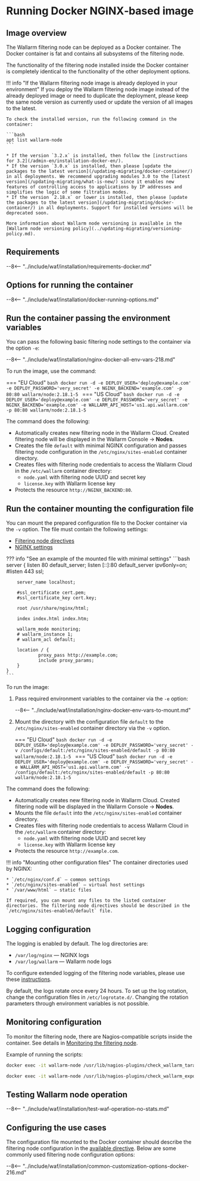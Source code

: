 [doc-ip-blocking]:            configure-ip-blocking-en.md
[doc-wallarm-mode]:           configure-parameters-en.md#wallarm_mode
[doc-config-params]:          configure-parameters-en.md
[doc-monitoring]:             monitoring/intro.md
[waf-mode-instr]:                   configure-wallarm-mode.md
[logging-instr]:                    configure-logging.md
[proxy-balancer-instr]:             using-proxy-or-balancer-en.md
[scanner-whitelisting-instr]:       scanner-ips-whitelisting.md
[process-time-limit-instr]:         configure-parameters-en.md#wallarm_process_time_limit
[default-ip-blocking-settings]:     configure-ip-blocking-nginx-en.md
[wallarm-acl-directive]:            configure-parameters-en.md#wallarm_acl
[allocating-memory-guide]:          configuration-guides/allocate-resources-for-waf-node.md
[enable-libdetection-docs]:         configure-parameters-en.md#wallarm_enable_libdetection
[nginx-waf-directives]:             configure-parameters-en.md
[mount-config-instr]:               #run-the-container-mounting-the-configuration-file

# Running Docker NGINX‑based image

## Image overview

The Wallarm filtering node can be deployed as a Docker container. The Docker container is fat and contains all subsystems of the filtering node.

The functionality of the filtering node installed inside the Docker container is completely identical to the functionality of the other deployment options.

!!! info "If the Wallarm filtering node image is already deployed in your environment"
    If you deploy the Wallarm filtering node image instead of the already deployed image or need to duplicate the deployment, please keep the same node version as currently used or update the version of all images to the latest.

    To check the installed version, run the following command in the container:

    ```bash
    apt list wallarm-node
    ```

    * If the version `3.2.x` is installed, then follow the [instructions for 3.2](/admin-en/installation-docker-en/).
    * If the version `3.0.x` is installed, then please [update the packages to the latest version](/updating-migrating/docker-container/) in all deployments. We recommend upgrading modules 3.0 to the [latest version](/updating-migrating/what-is-new/) since it enables new features of controlling access to applications by IP addresses and simplifies the logic of some filtration modes.
    * If the version `2.18.x` or lower is installed, then please [update the packages to the latest version](/updating-migrating/docker-container/) in all deployments. Support for installed versions will be deprecated soon.

    More information about Wallarm node versioning is available in the [Wallarm node versioning policy](../updating-migrating/versioning-policy.md).

## Requirements

--8<-- "../include/waf/installation/requirements-docker.md"

## Options for running the container

--8<-- "../include/waf/installation/docker-running-options.md"

## Run the container passing the environment variables

You can pass the following basic filtering node settings to the container via the option `-e`:

--8<-- "../include/waf/installation/nginx-docker-all-env-vars-218.md"

To run the image, use the command:

=== "EU Cloud"
    ```bash
    docker run -d -e DEPLOY_USER='deploy@example.com' -e DEPLOY_PASSWORD='very_secret' -e NGINX_BACKEND='example.com' -p 80:80 wallarm/node:2.18.1-5
    ```
=== "US Cloud"
    ```bash
    docker run -d -e DEPLOY_USER='deploy@example.com' -e DEPLOY_PASSWORD='very_secret' -e NGINX_BACKEND='example.com' -e WALLARM_API_HOST='us1.api.wallarm.com' -p 80:80 wallarm/node:2.18.1-5
    ```

The command does the following:

* Automatically creates new filtering node in the Wallarm Cloud. Created filtering node will be displayed in the Wallarm Console → **Nodes**.
* Creates the file `default` with minimal NGINX configuration and passes filtering node configuration in the `/etc/nginx/sites-enabled` container directory.
* Creates files with filtering node credentials to access the Wallarm Cloud in the `/etc/wallarm` container directory:
    * `node.yaml` with filtering node UUID and secret key
    * `license.key` with Wallarm license key
* Protects the resource `http://NGINX_BACKEND:80`.

## Run the container mounting the configuration file

You can mount the prepared configuration file to the Docker container via the `-v` option. The file must contain the following settings:

* [Filtering node directives](configure-parameters-en.md)
* [NGINX settings](https://nginx.org/en/docs/beginners_guide.html)

??? info "See an example of the mounted file with minimal settings"
    ```bash
    server {
        listen 80 default_server;
        listen [::]:80 default_server ipv6only=on;
        #listen 443 ssl;

        server_name localhost;

        #ssl_certificate cert.pem;
        #ssl_certificate_key cert.key;

        root /usr/share/nginx/html;

        index index.html index.htm;

        wallarm_mode monitoring;
        # wallarm_instance 1;
        # wallarm_acl default;

        location / {
                proxy_pass http://example.com;
                include proxy_params;
        }
    }
    ```

To run the image:

1. Pass required environment variables to the container via the `-e` option:

    --8<-- "../include/waf/installation/nginx-docker-env-vars-to-mount.md"

2. Mount the directory with the configuration file `default` to the `/etc/nginx/sites-enabled` container directory via the `-v` option.

    === "EU Cloud"
        ```bash
        docker run -d -e DEPLOY_USER='deploy@example.com' -e DEPLOY_PASSWORD='very_secret' -v /configs/default:/etc/nginx/sites-enabled/default -p 80:80 wallarm/node:2.18.1-5
        ```
    === "US Cloud"
        ```bash
        docker run -d -e DEPLOY_USER='deploy@example.com' -e DEPLOY_PASSWORD='very_secret' -e WALLARM_API_HOST='us1.api.wallarm.com' -v /configs/default:/etc/nginx/sites-enabled/default -p 80:80 wallarm/node:2.18.1-5
        ```

The command does the following:

* Automatically creates new filtering node in Wallarm Cloud. Created filtering node will be displayed in the Wallarm Console → **Nodes**.
* Mounts the file `default` into the `/etc/nginx/sites-enabled` container directory.
* Creates files with filtering node credentials to access Wallarm Cloud in the `/etc/wallarm` container directory:
    * `node.yaml` with filtering node UUID and secret key
    * `license.key` with Wallarm license key
* Protects the resource `http://example.com`.

!!! info "Mounting other configuration files"
    The container directories used by NGINX:

    * `/etc/nginx/conf.d` — common settings
    * `/etc/nginx/sites-enabled` — virtual host settings
    * `/var/www/html` — static files

    If required, you can mount any files to the listed container directories. The filtering node directives should be described in the `/etc/nginx/sites-enabled/default` file.

## Logging configuration

The logging is enabled by default. The log directories are:

* `/var/log/nginx` — NGINX logs
* `/var/log/wallarm` — Wallarm node logs

To configure extended logging of the filtering node variables, please use these [instructions](configure-logging.md).

By default, the logs rotate once every 24 hours. To set up the log rotation, change the configuration files in `/etc/logrotate.d/`. Changing the rotation parameters through environment variables is not possible. 

## Monitoring configuration

To monitor the filtering node, there are Nagios‑compatible scripts inside the container. See details in [Monitoring the filtering node][doc-monitoring].

Example of running the scripts:

``` bash
docker exec -it wallarm-node /usr/lib/nagios-plugins/check_wallarm_tarantool_timeframe -w 1800 -c 900
```

``` bash
docker exec -it wallarm-node /usr/lib/nagios-plugins/check_wallarm_export_delay -w 120 -c 300
```

## Testing Wallarm node operation

--8<-- "../include/waf/installation/test-waf-operation-no-stats.md"

## Configuring the use cases

The configuration file mounted to the Docker container should describe the filtering node configuration in the [available directive](configure-parameters-en.md). Below are some commonly used filtering node configuration options:

--8<-- "../include/waf/installation/common-customization-options-docker-216.md"

